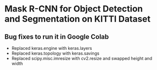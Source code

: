 # Mask R-CNN for Object Detection and Segmentation on KITTI Dataset

## Bug fixes to run it in Google Colab

* Replaced keras.engine with keras.layers
* Replaced keras.topology with keras.savings
* Replaced scipy.misc.imresize with cv2.resize and swapped height and width
